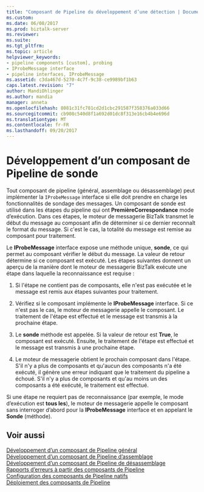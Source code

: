 ```yaml
---
title: "Composant de Pipeline du développement d’une détection | Documents Microsoft"
ms.custom: 
ms.date: 06/08/2017
ms.prod: biztalk-server
ms.reviewer: 
ms.suite: 
ms.tgt_pltfrm: 
ms.topic: article
helpviewer_keywords:
- pipeline components [custom], probing
- IProbeMessage interface
- pipeline interfaces, IProbeMessage
ms.assetid: c3da467d-5270-4c7f-9c38-ce9989bf1b63
caps.latest.revision: "7"
author: MandiOhlinger
ms.author: mandia
manager: anneta
ms.openlocfilehash: 8081c31fc781cd2d1cbc291587f358376a033d66
ms.sourcegitcommit: cb908c540d8f1a692d01dc8f313e16cb4b4e696d
ms.translationtype: MT
ms.contentlocale: fr-FR
ms.lasthandoff: 09/20/2017
---
```

# <a name="developing-a-probing-pipeline-component"></a>Développement d’un composant de Pipeline de sonde
Tout composant de pipeline (général, assemblage ou désassemblage) peut implémenter la `IProbeMessage` interface si elle doit prendre en charge les fonctionnalités de sondage des messages. Un composant de sonde est utilisé dans les étapes du pipeline qui ont **PremièreCorrespondance** mode d’exécution. Dans ces étapes, le moteur de messagerie BizTalk transmet le début du message au composant afin de déterminer si ce dernier reconnaît le format du message. Si c'est le cas, la totalité du message est remise au composant pour traitement.  
  
 Le **IProbeMessage** interface expose une méthode unique, **sonde**, ce qui permet au composant vérifier le début du message. La valeur de retour détermine si ce composant est exécuté. Les étapes suivantes donnent un aperçu de la manière dont le moteur de messagerie BizTalk exécute une étape dans laquelle la reconnaissance est requise :  
  
1.  Si l'étape ne contient pas de composants, elle n'est pas exécutée et le message est remis aux étapes suivantes pour traitement.  
  
2.  Vérifiez si le composant implémente le **IProbeMessage** interface. Si ce n'est pas le cas, le moteur de messagerie appelle le composant. Le traitement de l'étape est effectué et le message est transmis à la prochaine étape.  
  
3.  Le **sonde** méthode est appelée. Si la valeur de retour est **True**, le composant est exécuté. Ensuite, le traitement de l'étape est effectué et le message est transmis à une prochaine étape.  
  
4.  Le moteur de messagerie obtient le prochain composant dans l'étape. S'il n'y a plus de composants et qu'aucun des composants n'a été exécuté, il génère une erreur indiquant que le traitement du pipeline a échoué. S'il n'y a plus de composants et qu'au moins un des composants a été exécuté, le traitement est effectué.  
  
 Si une étape ne requiert pas de reconnaissance (par exemple, le mode d’exécution est **tous les**), le moteur de messagerie appelle le composant sans interroger d’abord pour la **IProbeMessage** interface et en appelant le **Sonde** (méthode).  
  
## <a name="see-also"></a>Voir aussi  
 [Développement d’un composant de Pipeline général](../core/developing-a-general-pipeline-component.md)   
 [Développement d’un composant de Pipeline d’assemblage](../core/developing-an-assembling-pipeline-component.md)   
 [Développement d’un composant de Pipeline de désassemblage](../core/developing-a-disassembling-pipeline-component.md)   
 [Rapports d’erreurs à partir des composants de Pipeline](../core/reporting-errors-from-pipeline-components.md)   
 [Configuration des composants de Pipeline natifs](../core/configuring-native-pipeline-components.md)   
 [Déploiement des composants de Pipeline](../core/deploying-pipeline-components.md)